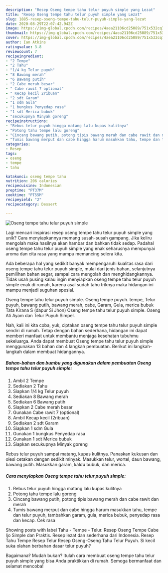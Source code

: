 ```yaml
---
description: "Resep Oseng tempe tahu telur puyuh simple yang Lezat"
title: "Resep Oseng tempe tahu telur puyuh simple yang Lezat"
slug: 1885-resep-oseng-tempe-tahu-telur-puyuh-simple-yang-lezat
date: 2020-08-29T22:07:42.942Z
image: https://img-global.cpcdn.com/recipes/4aea21106cd25089/751x532cq70/oseng-tempe-tahu-telur-puyuh-simple-foto-resep-utama.jpg
thumbnail: https://img-global.cpcdn.com/recipes/4aea21106cd25089/751x532cq70/oseng-tempe-tahu-telur-puyuh-simple-foto-resep-utama.jpg
cover: https://img-global.cpcdn.com/recipes/4aea21106cd25089/751x532cq70/oseng-tempe-tahu-telur-puyuh-simple-foto-resep-utama.jpg
author: Ian Atkins
ratingvalue: 3.8
reviewcount: 7
recipeingredient:
- "2 Tempe"
- "2 Tahu"
- "1/4 kg Telur puyuh"
- "8 Bawang merah"
- "6 Bawang putih"
- "2 Cabe merah besar"
- " Cabe rawit 7 optional"
- " Kecap kecil 2ribuan"
- "2 sdt Garam"
- "1 sdm Gula"
- "1 bungkus Penyedap rasa"
- "1 sdt Merica bubuk"
- "secukupnya Minyak goreng"
recipeinstructions:
- "Rebus telur puyuh hingga matang lalu kupas kulitnya"
- "Potong tahu tempe lalu goreng"
- "Cincang bawang putih, potong tipis bawang merah dan cabe rawit dan merah"
- "Tumis bawang merput dan cabe hingga harum masukkan tahu, tempe dan telur puyuh, tambahkan garam, gula, merica bubuk, penyedap rasa dan kecap. Cek rasa"
categories:
- Resep
tags:
- oseng
- tempe
- tahu

katakunci: oseng tempe tahu 
nutrition: 206 calories
recipecuisine: Indonesian
preptime: "PT37M"
cooktime: "PT55M"
recipeyield: "2"
recipecategory: Dessert

---
```



![Oseng tempe tahu telur puyuh simple](https://img-global.cpcdn.com/recipes/4aea21106cd25089/751x532cq70/oseng-tempe-tahu-telur-puyuh-simple-foto-resep-utama.jpg)

Lagi mencari inspirasi resep oseng tempe tahu telur puyuh simple yang unik? Cara menyiapkannya memang susah-susah gampang. Jika keliru mengolah maka hasilnya akan hambar dan bahkan tidak sedap. Padahal oseng tempe tahu telur puyuh simple yang enak seharusnya mempunyai aroma dan cita rasa yang mampu memancing selera kita.

Ada beberapa hal yang sedikit banyak mempengaruhi kualitas rasa dari oseng tempe tahu telur puyuh simple, mulai dari jenis bahan, selanjutnya pemilihan bahan segar, sampai cara mengolah dan menghidangkannya. Tidak usah pusing kalau ingin menyiapkan oseng tempe tahu telur puyuh simple enak di rumah, karena asal sudah tahu triknya maka hidangan ini mampu menjadi suguhan spesial.

Oseng tempe tahu telur puyuh simple. Oseng tempe puyuh. tempe, Telur puyuh, bawang putih, bawang merah, cabe, Garam, Gula, merica bubuk Tata Kirana S (dapur Si Jhon) Oseng tempe tahu telur puyuh simple. Oseng Ati Ayam dan Telur Puyuh Simpel.


Nah, kali ini kita coba, yuk, ciptakan oseng tempe tahu telur puyuh simple sendiri di rumah. Tetap dengan bahan sederhana, hidangan ini dapat memberi manfaat untuk membantu menjaga kesehatan tubuhmu sekeluarga. Anda dapat membuat Oseng tempe tahu telur puyuh simple menggunakan 13 bahan dan 4 langkah pembuatan. Berikut ini langkah-langkah dalam membuat hidangannya.

<!--inarticleads1-->

##### Bahan-bahan dan bumbu yang digunakan dalam pembuatan Oseng tempe tahu telur puyuh simple:

1. Ambil 2 Tempe
1. Sediakan 2 Tahu
1. Siapkan 1/4 kg Telur puyuh
1. Sediakan 8 Bawang merah
1. Sediakan 6 Bawang putih
1. Siapkan 2 Cabe merah besar
1. Gunakan  Cabe rawit 7 (optional)
1. Ambil  Kecap kecil (2ribuan)
1. Sediakan 2 sdt Garam
1. Siapkan 1 sdm Gula
1. Gunakan 1 bungkus Penyedap rasa
1. Gunakan 1 sdt Merica bubuk
1. Siapkan secukupnya Minyak goreng


Rebus telur puyuh sampai matang, kupas kulitnya. Panaskan kukusan dan olesi cetakan dengan sedikit minyak. Masukkan telur, wortel, daun bawang, bawang putih. Masukkan garam, kaldu bubuk, dan merica. 

<!--inarticleads2-->

##### Cara menyiapkan Oseng tempe tahu telur puyuh simple:

1. Rebus telur puyuh hingga matang lalu kupas kulitnya
1. Potong tahu tempe lalu goreng
1. Cincang bawang putih, potong tipis bawang merah dan cabe rawit dan merah
1. Tumis bawang merput dan cabe hingga harum masukkan tahu, tempe dan telur puyuh, tambahkan garam, gula, merica bubuk, penyedap rasa dan kecap. Cek rasa


Showing posts with label Tahu - Tempe - Telur. Resep Oseng Tempe Cabe Ijo Simple dan Praktis. Resep lezat dan sederhana dari Indonesia. Resep Tahu Tempe Resep Telur Resep Oseng-Oseng Tahu Telur Puyuh. Si kecil suka olahan berbahan dasar telur puyuh? 

Bagaimana? Mudah bukan? Itulah cara membuat oseng tempe tahu telur puyuh simple yang bisa Anda praktikkan di rumah. Semoga bermanfaat dan selamat mencoba!
